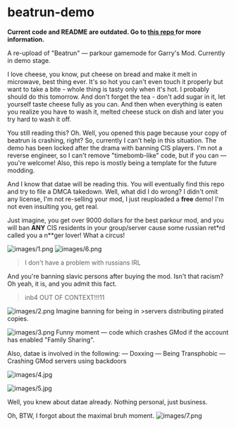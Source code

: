 # beatrun-demo

**Current code and README are outdated. Go to [this repo ](https://github.com/JonnyBro/beatrun?tab=readme-ov-file) for more information.**



A re-upload of "Beatrun" — parkour gamemode for Garry's Mod. Currently in demo stage.

I love cheese, you know, put cheese on bread and make it melt in microwave, best thing ever. It's so hot you can't even touch it properly but want to take a bite - whole thing is tasty only when it's hot. I probably should do this tomorrow. And don't forget the tea - don't add sugar in it, let yourself taste cheese fully as you can. And then when everything is eaten you realize you have to wash it, melted cheese stuck on dish and later you try hard to wash it off.

You still reading this? Oh.
Well, you opened this page because your copy of beatrun is crashing, right? So, currently I can't help in this situation. The demo has been locked after the drama with banning CIS players. I'm not a reverse engineer, so I can't remove "timebomb-like" code, but if you can — you're welcome! Also, this repo is mostly being a template for the future modding. 

And I know that datae will be reading this. You will eventually find this repo and try to file a DMCA takedown. Well, what did I do wrong? I didn't omit any license, I'm not re-selling your mod, I just reuploaded a **free** demo! I'm not even insulting you, get real.

Just imagine, you get over 9000 dollars for the best parkour mod, and you will ban **ANY** CIS residents in your group/server cause some russian ret*rd called you a n**ger lover! What a circus! 

 ![images/1.png](images/1.png)  ![images/6.png](images/6.png)
> I don't have a problem with russians IRL

And you're banning slavic persons after buying the mod. Isn't that racism? Oh yeah, it is, and you admit this fact.

>inb4 OUT OF CONTEXT!!!11



 ![images/2.png](images/2.png) 
Imagine banning for being in >servers distributing pirated copies.


 ![images/3.png](images/3.png) 
Funny moment — code which crashes GMod if the account has enabled "Family Sharing".

Also, datae is involved in the following:
— Doxxing
— Being Transphobic
— Crashing GMod servers using backdoors

 ![images/4.jpg](images/4.jpg) 

 ![images/5.jpg](images/5.jpg) 


Well, you knew about datae already. Nothing personal, just business.

Oh, BTW, I forgot about the maximal bruh moment.
 ![images/7.png](images/7.png) 
